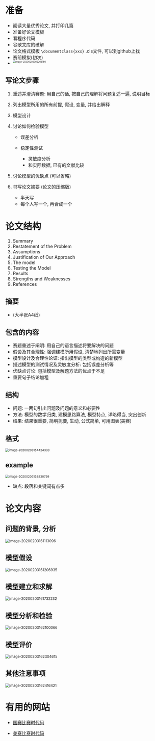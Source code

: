 # 准备

- 阅读大量优秀论文, 并打印几篇
- 准备好论文模板
- 看程序代码
- 谷歌文库的破解
- 论文格式模板 `\documentclass{xxx}` .cls文件, 可以到github上找
- 赛前模拟(初次)
- <img src="%E6%9D%82.assets/image-20200202082205160.png" alt="image-20200202082205160" style="zoom:50%;" align="left"/>

## 写论文步骤

1. 重述并澄清赛题: 用自己的话, 按自己的理解将问题复述一遍, 说明目标
2. 列出模型所用的所有前提, 假设, 变量, 并给出解释
4. 模型设计
5. 讨论如何检验模型

   - 误差分析

   - 稳定性测试
     - 灵敏度分析
     - 和实际数据, 已有的文献比较
6. 讨论模型的优缺点 (可以省略)
7. 书写论文摘要 (论文的压缩版)
   - 半天写
   - 每个人写一个, 再合成一个

# 论文结构

1. Summary
2. Restatement of the Problem
3. Assumptions
4. Justification of Our Approach
5. The model
6. Testing the Model
7. Results
8. Strengths and Weaknesses
9. References

## 摘要

-  (大半张A4纸)

## 包含的内容

- 赛题重述于阐明: 用自己的语言描述将要解决的问题
- 假设及其合理性: 强调建模所用假设, 清楚地列出所需变量
- 模型设计及合理性论证: 指出模型的类型或构造的新模型
- 描述模型的测试情况及灵敏度分析: 包括误差分析等
- 优缺点讨论: 包括模型及解题方法的优点于不足
- 重要句子结论加粗

## 结构

- 问题: 一两句引出问题及问题的意义和必要性
- 方法: 模型的数学归类, 建模思路算法, 模型特点, 详略得当, 突出创新
- 结果: 结果很重要, 简明扼要, 生动, 公式简单, 可用图表(美赛)

## 格式

<img src="%E6%9D%82.assets/image-20200203154424333.png" alt="image-20200203154424333" style="zoom:67%;" />

## example

<img src="%E6%9D%82.assets/image-20200203154830759.png" alt="image-20200203154830759" style="zoom: 67%;" />

- 缺点: 段落和关键词有点多

# 论文内容

## 问题的背景, 分析

<img src="%E6%9D%82.assets/image-20200203161113096.png" alt="image-20200203161113096" style="zoom:80%;" />

## 模型假设

<img src="%E6%9D%82.assets/image-20200203161206935.png" alt="image-20200203161206935" style="zoom:80%;" />

## 模型建立和求解

<img src="%E6%9D%82.assets/image-20200203161732232.png" alt="image-20200203161732232" style="zoom:80%;" />

## 模型分析和检验

<img src="%E6%9D%82.assets/image-20200203162100066.png" alt="image-20200203162100066" style="zoom:80%;" />

## 模型评价

<img src="%E6%9D%82.assets/image-20200203162304615.png" alt="image-20200203162304615" style="zoom:80%;" />

## 其他注意事项

<img src="%E6%9D%82.assets/image-20200203162416421.png" alt="image-20200203162416421" style="zoom:80%;" />

# 有用的网站

- [国赛比赛时代码](https://github.com/cumcm)

- [美赛比赛时代码](https://github.com/MCMICM)

